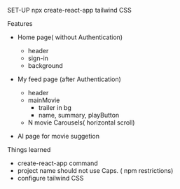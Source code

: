SET-UP
npx create-react-app
tailwind CSS

Features

- Home page( without Authentication)

  - header
  - sign-in
  - background

- My feed page (after Authentication)

  - header
  - mainMovie
    - trailer in bg
    - name, summary, playButton
  - N movie Carousels( horizontal scroll)

- AI page for movie suggetion




















Things learned
- create-react-app command
- project name should not use Caps. ( npm restrictions)
- configure tailwind CSS 